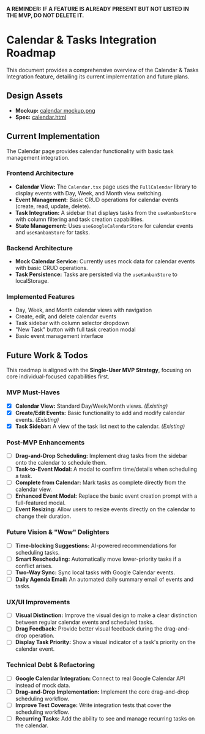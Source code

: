 **A REMINDER: IF A FEATURE IS ALREADY PRESENT BUT NOT LISTED IN THE MVP, DO NOT DELETE IT.**

# Calendar & Tasks Integration Roadmap

This document provides a comprehensive overview of the Calendar & Tasks Integration feature, detailing its current implementation and future plans.

## Design Assets

- **Mockup:** [calendar mockup.png](../../design/mockups/calendar%20mockup.png)
- **Spec:** [calendar.html](../../design/specs/calendar.html)

## Current Implementation

The Calendar page provides calendar functionality with basic task management integration.

### Frontend Architecture

- **Calendar View:** The `Calendar.tsx` page uses the `FullCalendar` library to display events with Day, Week, and Month view switching.
- **Event Management:** Basic CRUD operations for calendar events (create, read, update, delete).
- **Task Integration:** A sidebar that displays tasks from the `useKanbanStore` with column filtering and task creation capabilities.
- **State Management:** Uses `useGoogleCalendarStore` for calendar events and `useKanbanStore` for tasks.

### Backend Architecture

- **Mock Calendar Service:** Currently uses mock data for calendar events with basic CRUD operations.
- **Task Persistence:** Tasks are persisted via the `useKanbanStore` to localStorage.

### Implemented Features

- Day, Week, and Month calendar views with navigation
- Create, edit, and delete calendar events
- Task sidebar with column selector dropdown
- "New Task" button with full task creation modal
- Basic event management interface

## Future Work & Todos

This roadmap is aligned with the **Single-User MVP Strategy**, focusing on core individual-focused capabilities first.

### MVP Must-Haves

- [x] **Calendar View:** Standard Day/Week/Month views. *(Existing)*
- [x] **Create/Edit Events:** Basic functionality to add and modify calendar events. *(Existing)*
- [x] **Task Sidebar:** A view of the task list next to the calendar. *(Existing)*

### Post-MVP Enhancements

- [ ] **Drag-and-Drop Scheduling:** Implement drag tasks from the sidebar onto the calendar to schedule them.
- [ ] **Task-to-Event Modal:** A modal to confirm time/details when scheduling a task.
- [ ] **Complete from Calendar:** Mark tasks as complete directly from the calendar view.
- [ ] **Enhanced Event Modal:** Replace the basic event creation prompt with a full-featured modal.
- [ ] **Event Resizing:** Allow users to resize events directly on the calendar to change their duration.

### Future Vision & "Wow" Delighters

- [ ] **Time-blocking Suggestions:** AI-powered recommendations for scheduling tasks.
- [ ] **Smart Rescheduling:** Automatically move lower-priority tasks if a conflict arises.
- [ ] **Two-Way Sync:** Sync local tasks with Google Calendar events.
- [ ] **Daily Agenda Email:** An automated daily summary email of events and tasks.

### UX/UI Improvements

- [ ] **Visual Distinction:** Improve the visual design to make a clear distinction between regular calendar events and scheduled tasks.
- [ ] **Drag Feedback:** Provide better visual feedback during the drag-and-drop operation.
- [ ] **Display Task Priority:** Show a visual indicator of a task's priority on the calendar event.

### Technical Debt & Refactoring

- [ ] **Google Calendar Integration:** Connect to real Google Calendar API instead of mock data.
- [ ] **Drag-and-Drop Implementation:** Implement the core drag-and-drop scheduling workflow.
- [ ] **Improve Test Coverage:** Write integration tests that cover the scheduling workflow.
- [ ] **Recurring Tasks:** Add the ability to see and manage recurring tasks on the calendar. 
